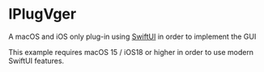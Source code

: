 # IPlugVger

A macOS and iOS only plug-in using [SwiftUI](https://developer.apple.com/xcode/swiftui/) in order to implement the GUI

This example requires macOS 15 / iOS18 or higher in order to use modern SwiftUI features.
